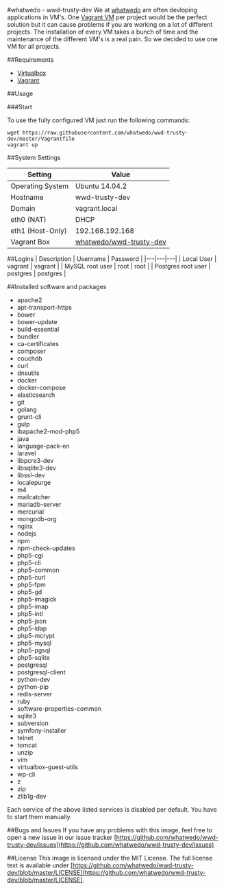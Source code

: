 #whatwedo - wwd-trusty-dev
We at [whatwedo](https://whatwedo.ch/) are often devloping applications in VM's. One [Vagrant VM](https://www.vagrantup.com/) per project would be the perfect solution but it can cause problems if you are working on a lot of different projects. The installation of every VM takes a bunch of time and the maintenance of the different VM's is a real pain. So we decided to use one VM for all projects.

##Requirements
* [Virtualbox](https://www.virtualbox.org/)
* [Vagrant](https://www.vagrantup.com/)

##Usage

###Start

To use the fully configured VM just run the following commands:

```
wget https://raw.githubusercontent.com/whatwedo/wwd-trusty-dev/master/Vagrantfile
vagrant up
```


##System Settings

| Setting | Value |
|---|---|
| Operating System | Ubuntu 14.04.2 |
| Hostname | wwd-trusty-dev |
| Domain | vagrant.local |
| eth0 (NAT) | DHCP |
| eth1 (Host-Only)  | 192.168.192.168 |
| Vagrant Box | [whatwedo/wwd-trusty-dev](https://atlas.hashicorp.com/whatwedo/boxes/wwd-trusty-dev) |

##Logins
| Description | Username | Password |
|---|---|---|
| Local User | vagrant | vagrant |
| MySQL root user | root | root |
| Postgres root user | postgres | postgres |

##Installed software and packages

* apache2
* apt-transport-https
* bower
* bower-update
* build-essential
* bundler
* ca-certificates 
* composer
* couchdb
* curl
* dnsutils
* docker
* docker-compose
* elasticsearch
* git
* golang
* grunt-cli
* gulp
* ibapache2-mod-php5
* java
* language-pack-en
* laravel
* libpcre3-dev
* libsqlite3-dev
* libssl-dev
* localepurge
* m4
* mailcatcher
* mariadb-server
* mercurial
* mongodb-org
* nginx
* nodejs
* npm
* npm-check-updates
* php5-cgi
* php5-cli
* php5-common
* php5-curl
* php5-fpm
* php5-gd
* php5-imagick
* php5-imap
* php5-intl
* php5-json
* php5-ldap
* php5-mcrypt
* php5-mysql
* php5-pgsql
* php5-sqlite
* postgresql
* postgresql-client
* python-dev
* python-pip
* redis-server
* ruby
* software-properties-common
* sqlite3
* subversion
* symfony-installer
* telnet
* tomcat
* unzip
* vim
* virtualbox-guest-utils
* wp-cli
* z
* zip
* zlib1g-dev

Each service of the above listed services is disabled per default. You have to start them manually.

##Bugs and Issues
If you have any problems with this image, feel free to open a new issue in our issue tracker [https://github.com/whatwedo/wwd-trusty-dev/issues](https://github.com/whatwedo/wwd-trusty-dev/issues)

##License
This image is licensed under the MIT License. The full license text is available under [https://github.com/whatwedo/wwd-trusty-dev/blob/master/LICENSE](https://github.com/whatwedo/wwd-trusty-dev/blob/master/LICENSE).
